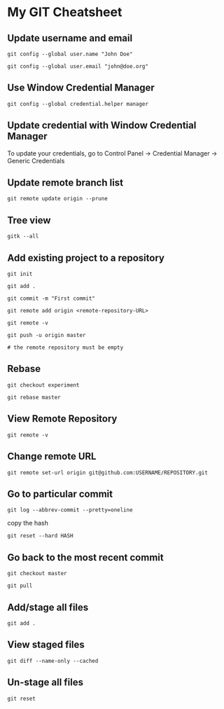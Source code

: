 # My GIT Cheatsheet

## Update username and email
`git config --global user.name "John Doe"`

`git config --global user.email "john@doe.org"`

## Use Window Credential Manager

`git config --global credential.helper manager`

## Update credential with Window Credential Manager
To update your credentials, go to Control Panel -> Credential Manager -> Generic Credentials

## Update remote branch list
`git remote update origin --prune`

## Tree view
`gitk --all`

## Add existing project to a repository
`git init`

`git add .`

`git commit -m "First commit"`

`git remote add origin <remote-repository-URL>`

`git remote -v`

`git push -u origin master`

`# the remote repository must be empty`

## Rebase
`git checkout experiment`

`git rebase master`

## View Remote Repository
`git remote -v`

## Change remote URL
`git remote set-url origin git@github.com:USERNAME/REPOSITORY.git`

## Go to particular commit
`git log --abbrev-commit --pretty=oneline`

copy the hash

`git reset --hard HASH`

## Go back to the most recent commit

`git checkout master`

`git pull`

## Add/stage all files

`git add .`

## View staged files

`git diff --name-only --cached`

## Un-stage all files

`git reset`
